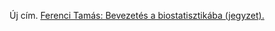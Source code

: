 Új cím. [Ferenci Tamás: Bevezetés a biostatisztikába (jegyzet).](https://tamas-ferenci.github.io/bevbiostat/)
